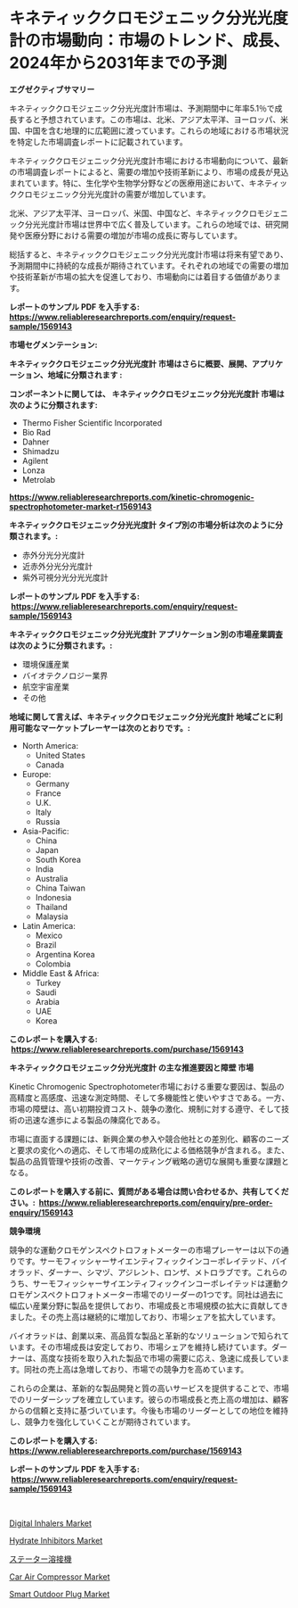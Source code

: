 <p><h1>キネティッククロモジェニック分光光度計の市場動向：市場のトレンド、成長、2024年から2031年までの予測</h1></p><p><strong>エグゼクティブサマリー</strong></p>
<p><p>キネティッククロモジェニック分光光度計市場は、予測期間中に年率5.1％で成長すると予想されています。この市場は、北米、アジア太平洋、ヨーロッパ、米国、中国を含む地理的に広範囲に渡っています。これらの地域における市場状況を特定した市場調査レポートに記載されています。</p><p>キネティッククロモジェニック分光光度計市場における市場動向について、最新の市場調査レポートによると、需要の増加や技術革新により、市場の成長が見込まれています。特に、生化学や生物学分野などの医療用途において、キネティッククロモジェニック分光光度計の需要が増加しています。</p><p>北米、アジア太平洋、ヨーロッパ、米国、中国など、キネティッククロモジェニック分光光度計市場は世界中で広く普及しています。これらの地域では、研究開発や医療分野における需要の増加が市場の成長に寄与しています。</p><p>総括すると、キネティッククロモジェニック分光光度計市場は将来有望であり、予測期間中に持続的な成長が期待されています。それぞれの地域での需要の増加や技術革新が市場の拡大を促進しており、市場動向には着目する価値があります。</p></p>
<p><strong>レポートのサンプル PDF を入手する: <a href="https://www.reliableresearchreports.com/enquiry/request-sample/1569143">https://www.reliableresearchreports.com/enquiry/request-sample/1569143</a></strong></p>
<p><strong>市場セグメンテーション:</strong></p>
<p><strong> キネティッククロモジェニック分光光度計 市場はさらに概要、展開、アプリケーション、地域に分類されます :</strong></p>
<p><strong>コンポーネントに関しては、 キネティッククロモジェニック分光光度計 市場は次のように分類されます: &nbsp;</strong></p>
<p><ul><li>Thermo Fisher Scientific Incorporated</li><li>Bio Rad</li><li>Dahner</li><li>Shimadzu</li><li>Agilent</li><li>Lonza</li><li>Metrolab</li></ul></p>
<p><strong><a href="https://www.reliableresearchreports.com/kinetic-chromogenic-spectrophotometer-market-r1569143">https://www.reliableresearchreports.com/kinetic-chromogenic-spectrophotometer-market-r1569143</a></strong></p>
<p><strong> キネティッククロモジェニック分光光度計 タイプ別の市場分析は次のように分類されます。:</strong></p>
<p><ul><li>赤外分光分光度計</li><li>近赤外分光分光度計</li><li>紫外可視分光分光光度計</li></ul></p>
<p><strong>レポートのサンプル PDF を入手する: &nbsp;<a href="https://www.reliableresearchreports.com/enquiry/request-sample/1569143">https://www.reliableresearchreports.com/enquiry/request-sample/1569143</a></strong></p>
<p><strong> キネティッククロモジェニック分光光度計 アプリケーション別の市場産業調査は次のように分類されます。:</strong></p>
<p><ul><li>環境保護産業</li><li>バイオテクノロジー業界</li><li>航空宇宙産業</li><li>その他</li></ul></p>
<p><strong>地域に関して言えば、キネティッククロモジェニック分光光度計 地域ごとに利用可能なマーケットプレーヤーは次のとおりです。:</strong></p>
<p><ul>
    <li>
        North America:
        <ul>
            <li>United States</li>
            <li>Canada</li>
        </ul>
    </li>
    <li>
        Europe:
        <ul>
            <li>Germany</li>
            <li>France</li>
            <li>U.K.</li>
            <li>Italy</li>
            <li>Russia</li>
        </ul>
    </li>
    <li>
        Asia-Pacific:
        <ul>
            <li>China</li>
            <li>Japan</li>
            <li>South Korea</li>
            <li>India</li>
            <li>Australia</li>
            <li>China Taiwan</li>
            <li>Indonesia</li>
            <li>Thailand</li>
            <li>Malaysia</li>
        </ul>
    </li>
    <li>
        Latin America:
        <ul>
            <li>Mexico</li>
            <li>Brazil</li>
            <li>Argentina Korea</li>
            <li>Colombia</li>
        </ul>
    </li>
    <li>
        Middle East & Africa:
        <ul>
            <li>Turkey</li>
            <li>Saudi</li>
            <li>Arabia</li>
            <li>UAE</li>
            <li>Korea</li>
        </ul>
    </li>
    </ul></p>
<p><strong>このレポートを購入する: &nbsp;<a href="https://www.reliableresearchreports.com/purchase/1569143">https://www.reliableresearchreports.com/purchase/1569143</a></strong></p>
<p><strong>キネティッククロモジェニック分光光度計 の主な推進要因と障壁 市場</strong></p>
<p><p>Kinetic Chromogenic Spectrophotometer市場における重要な要因は、製品の高精度と高感度、迅速な測定時間、そして多機能性と使いやすさである。一方、市場の障壁は、高い初期投資コスト、競争の激化、規制に対する遵守、そして技術の迅速な進歩による製品の陳腐化である。</p><p>市場に直面する課題には、新興企業の参入や競合他社との差別化、顧客のニーズと要求の変化への適応、そして市場の成熟化による価格競争が含まれる。また、製品の品質管理や技術の改善、マーケティング戦略の適切な展開も重要な課題となる。</p></p>
<p><strong>このレポートを購入する前に、質問がある場合は問い合わせるか、共有してください。:&nbsp; <a href="https://www.reliableresearchreports.com/enquiry/pre-order-enquiry/1569143">https://www.reliableresearchreports.com/enquiry/pre-order-enquiry/1569143</a></strong></p>
<p><strong>競争環境</strong></p>
<p><p>競争的な運動クロモゲンスペクトロフォトメーターの市場プレーヤーは以下の通りです。サーモフィッシャーサイエンティフィックインコーポレイテッド、バイオラッド、ダーナー、シマヅ、アジレント、ロンザ、メトロラブです。これらのうち、サーモフィッシャーサイエンティフィックインコーポレイテッドは運動クロモゲンスペクトロフォトメーター市場でのリーダーの1つです。同社は過去に幅広い産業分野に製品を提供しており、市場成長と市場規模の拡大に貢献してきました。その売上高は継続的に増加しており、市場シェアを拡大しています。</p><p>バイオラッドは、創業以来、高品質な製品と革新的なソリューションで知られています。その市場成長は安定しており、市場シェアを維持し続けています。ダーナーは、高度な技術を取り入れた製品で市場の需要に応え、急速に成長しています。同社の売上高は急増しており、市場での競争力を高めています。</p><p>これらの企業は、革新的な製品開発と質の高いサービスを提供することで、市場でのリーダーシップを確立しています。彼らの市場成長と売上高の増加は、顧客からの信頼と支持に基づいています。今後も市場のリーダーとしての地位を維持し、競争力を強化していくことが期待されています。</p></p>
<p><strong>このレポートを購入する: &nbsp; <a href="https://www.reliableresearchreports.com/purchase/1569143">https://www.reliableresearchreports.com/purchase/1569143</a></strong></p>
<p><strong>レポートのサンプル PDF を入手する: &nbsp;<a href="https://www.reliableresearchreports.com/enquiry/request-sample/1569143">https://www.reliableresearchreports.com/enquiry/request-sample/1569143</a></strong><strong></strong></p>
<p>&nbsp;</p>
<p><p><a href="https://www.linkedin.com/pulse/digital-inhalers-market-size-trends-complete-industry-overview-n8yle?trackingId=zxvLe2AGxnFqoCXlb%2B9e5g%3D%3D">Digital Inhalers Market</a></p><p><a href="https://issuu.com/reportprime-2/docs/hydrate-inhibitors-market-size-2030.pptx">Hydrate Inhibitors Market</a></p><p><a href="https://medium.com/@kaiyaahoney54645/%E3%82%B9%E3%83%86%E3%83%BC%E3%82%BF%E6%BA%B6%E6%8E%A5%E6%A9%9F%E5%B8%82%E5%A0%B4%E8%AA%BF%E6%9F%BB%E3%83%AC%E3%83%9D%E3%83%BC%E3%83%88-%E3%81%9D%E3%81%AE%E6%AD%B4%E5%8F%B2%E3%81%A82031%E5%B9%B4%E3%81%BE%E3%81%A7%E3%81%AE%E4%BA%88%E6%B8%AC-df3f1db032b4">ステーター溶接機</a></p><p><a href="https://github.com/dringals/Market-Research-Report-List-3/blob/main/car-air-compressor-market.md">Car Air Compressor Market</a></p><p><a href="https://github.com/mharielmesa/Market-Research-Report-List-2/blob/main/smart-outdoor-plug-market.md">Smart Outdoor Plug Market</a></p></p>